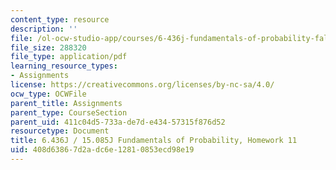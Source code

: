 ```yaml
---
content_type: resource
description: ''
file: /ol-ocw-studio-app/courses/6-436j-fundamentals-of-probability-fall-2018/408d63867d2adc6e12810853ecd98e19_MIT6_436JF18_hw11.pdf
file_size: 288320
file_type: application/pdf
learning_resource_types:
- Assignments
license: https://creativecommons.org/licenses/by-nc-sa/4.0/
ocw_type: OCWFile
parent_title: Assignments
parent_type: CourseSection
parent_uid: 411c04d5-733a-de7d-e434-57315f876d52
resourcetype: Document
title: 6.436J / 15.085J Fundamentals of Probability, Homework 11
uid: 408d6386-7d2a-dc6e-1281-0853ecd98e19
---
```

